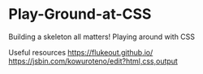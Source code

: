 # Play-Ground-at-CSS
Building a skeleton all matters! Playing around with CSS 

Useful resources
https://flukeout.github.io/
https://jsbin.com/kowuroteno/edit?html,css,output
